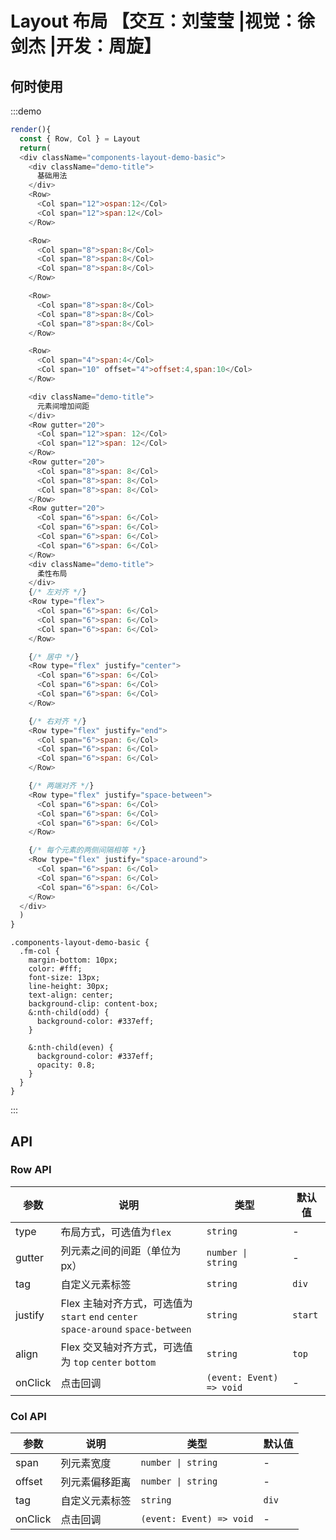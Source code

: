 # Layout 布局 【交互：刘莹莹 |视觉：徐剑杰 |开发：周旋】

## 何时使用

:::demo

```js
render(){
  const { Row, Col } = Layout
  return(
  <div className="components-layout-demo-basic">
    <div className="demo-title">
      基础用法
    </div>
    <Row>
      <Col span="12">ospan:12</Col>
      <Col span="12">span:12</Col>
    </Row>

    <Row>
      <Col span="8">span:8</Col>
      <Col span="8">span:8</Col>
      <Col span="8">span:8</Col>
    </Row>

    <Row>
      <Col span="8">span:8</Col>
      <Col span="8">span:8</Col>
      <Col span="8">span:8</Col>
    </Row>

    <Row>
      <Col span="4">span:4</Col>
      <Col span="10" offset="4">offset:4,span:10</Col>
    </Row>

    <div className="demo-title">
      元素间增加间距
    </div>
    <Row gutter="20">
      <Col span="12">span: 12</Col>
      <Col span="12">span: 12</Col>
    </Row>
    <Row gutter="20">
      <Col span="8">span: 8</Col>
      <Col span="8">span: 8</Col>
      <Col span="8">span: 8</Col>
    </Row>
    <Row gutter="20">
      <Col span="6">span: 6</Col>
      <Col span="6">span: 6</Col>
      <Col span="6">span: 6</Col>
      <Col span="6">span: 6</Col>
    </Row>
    <div className="demo-title">
      柔性布局
    </div>
    {/* 左对齐 */}
    <Row type="flex">
      <Col span="6">span: 6</Col>
      <Col span="6">span: 6</Col>
      <Col span="6">span: 6</Col>
    </Row>

    {/* 居中 */}
    <Row type="flex" justify="center">
      <Col span="6">span: 6</Col>
      <Col span="6">span: 6</Col>
      <Col span="6">span: 6</Col>
    </Row>

    {/* 右对齐 */}
    <Row type="flex" justify="end">
      <Col span="6">span: 6</Col>
      <Col span="6">span: 6</Col>
      <Col span="6">span: 6</Col>
    </Row>

    {/* 两端对齐 */}
    <Row type="flex" justify="space-between">
      <Col span="6">span: 6</Col>
      <Col span="6">span: 6</Col>
      <Col span="6">span: 6</Col>
    </Row>

    {/* 每个元素的两侧间隔相等 */}
    <Row type="flex" justify="space-around">
      <Col span="6">span: 6</Col>
      <Col span="6">span: 6</Col>
      <Col span="6">span: 6</Col>
    </Row>
  </div>
  )
}
```

```less
.components-layout-demo-basic {
  .fm-col {
    margin-bottom: 10px;
    color: #fff;
    font-size: 13px;
    line-height: 30px;
    text-align: center;
    background-clip: content-box;
    &:nth-child(odd) {
      background-color: #337eff;
    }

    &:nth-child(even) {
      background-color: #337eff;
      opacity: 0.8;
    }
  }
}
```

:::

## API

### Row API

| 参数    | 说明                                                                                   | 类型                     | 默认值  |
| ------- | -------------------------------------------------------------------------------------- | ------------------------ | ------- |
| type    | 布局方式，可选值为`flex`                                                               | `string`                 | -       |
| gutter  | 列元素之间的间距（单位为 px）                                                          | `number \| string`       | -       |
| tag     | 自定义元素标签                                                                         | `string`                 | `div`   |
| justify | Flex 主轴对齐方式，可选值为 `start` `end` `center` <br> `space-around` `space-between` | `string`                 | `start` |
| align   | Flex 交叉轴对齐方式，可选值为 `top` `center` `bottom`                                  | `string`                 | `top`   |
| onClick | 点击回调                                                                               | `(event: Event) => void` | -       |

### Col API

| 参数    | 说明           | 类型                     | 默认值 |
| ------- | -------------- | ------------------------ | ------ |
| span    | 列元素宽度     | `number \| string`       | -      |
| offset  | 列元素偏移距离 | `number \| string`       | -      |
| tag     | 自定义元素标签 | `string`                 | `div`  |
| onClick | 点击回调       | `(event: Event) => void` | -      |
